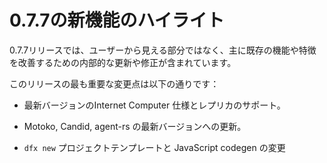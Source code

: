 # 0.7.7の新機能のハイライト

0.7.7リリースでは、ユーザーから見える部分ではなく、主に既存の機能や特徴を改善するための内部的な更新や修正が含まれています。

このリリースの最も重要な変更点は以下の通りです：

- 最新バージョンのInternet Computer 仕様とレプリカのサポート。

- Motoko, Candid, agent-rs の最新バージョンへの更新。

- `dfx new` プロジェクトテンプレートと JavaScript codegen の変更

<!---
# Highlights of what’s new in 0.7.7

The 0.7.7 release includes updates and fixes that are primarily internal to improve existing features and functions rather than user-visible.

The most significant changes in this release include the following:

-   Support for the latest version of the Internet Computer specification and replica.

-   Updating to latest versions of Motoko, Candid, and agent-rs

-   Changes to `dfx new` project template and JavaScript codegen

-->
